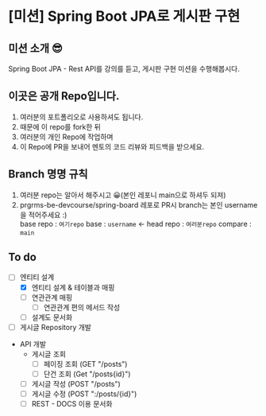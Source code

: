 # [미션] Spring Boot JPA로 게시판 구현

## 미션 소개 😎

Spring Boot JPA - Rest API를 강의를 듣고, 게시판 구현 미션을 수행해봅시다.

## 이곳은 공개 Repo입니다.

1. 여러분의 포트폴리오로 사용하셔도 됩니다.
2. 때문에 이 repo를 fork한 뒤
3. 여러분의 개인 Repo에 작업하며
4. 이 Repo에 PR을 보내어 멘토의 코드 리뷰와 피드백을 받으세요.

## Branch 명명 규칙

1. 여러분 repo는 알아서 해주시고 😀(본인 레포니 main으로 하셔두 되져)
2. prgrms-be-devcourse/spring-board 레포로 PR시 branch는 본인 username을 적어주세요 :)  
   base repo : `여기repo` base : `username` ← head repo : `여러분repo` compare : `main`


## To do 
- [ ] 엔티티 설계
  - [X] 엔티티 설계 & 테이블과 매핑
  - [ ] 연관관계 매핑
    - [ ] 연관관계 편의 메서드 작성
  - [ ] 설계도 문서화
- [ ] 게시글 Repository 개발
- API 개발
  - 게시글 조회
    - [ ] 페이징 조회 (GET "/posts")
    - [ ] 단건 조회 (Get "/posts{id}")
  - [ ] 게시글 작성 (POST "/posts")
  - [ ] 게시글 수정 (POST ":/posts/{id}")
  - [ ] REST - DOCS 이용 문서화